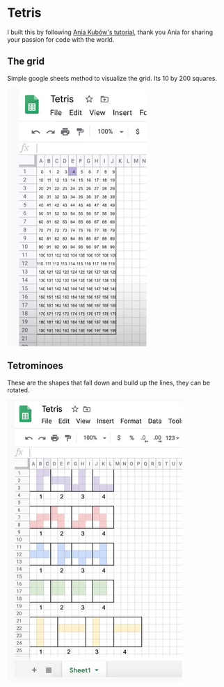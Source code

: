 # Tetris

I built this by following [Ania Kubów's tutorial](https://www.youtube.com/watch?v=w1JJfK09ujQ), thank you Ania for sharing your passion for code with the world.

## The grid

Simple google sheets method to visualize the grid. Its 10 by 200 squares.

![Grid](grid-in-google-sheets.jpg)

## Tetrominoes

These are the shapes that fall down and build up the lines, they can be rotated.

![Tetrominoes](tetrominoes-possible-shapes.jpg)